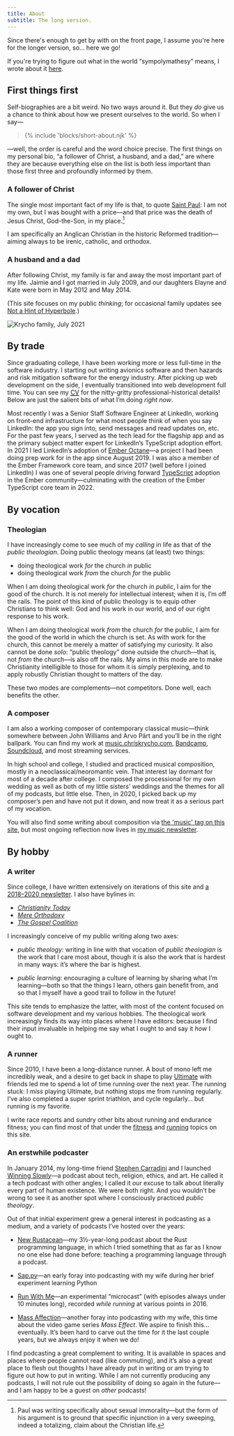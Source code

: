 ```yaml
---
title: About
subtitle: The long version.
---
```


Since there's enough to get by with on the front page, I assume you're here for the longer version, so… here we go!

<aside>

If you're trying to figure out what in the world “sympolymathesy” means, I wrote about it [here](https://v5.chriskrycho.com/journal/relaunch!/#1-new-site-title).

</aside>

## First things first

Self-biographies are a bit weird. No two ways around it. But they *do* give us a chance to think about how we present ourselves to the world. So when I say—

<blockquote>
{% include 'blocks/short-about.njk' %}
</blockquote>

—well, the order is careful and the word choice precise. The first things on my personal bio, “a follower of Christ, a husband, and a dad,” are where they are because everything else on the list is both less important than those first three and profoundly informed by them.

### A follower of Christ

The single most important fact of my life is that, to quote [Saint Paul](https://www.esv.org/1+Corinthians+6/): I am not my own, but I was bought with a price—and that price was the death of Jesus Christ, God-the-Son, in my place.[^on-1-cor-6]

I am specifically an Anglican Christian in the historic Reformed tradition—aiming always to be irenic, catholic, and orthodox.

[^on-1-cor-6]: Paul was writing specifically about sexual immorality—but the form of his argument is to ground that specific injunction in a very sweeping, indeed a totalizing, claim about the Christian life.

### A husband and a dad

After following Christ, my family is far and away the most important part of my life. Jaimie and I got married in July 2009, and our daughters Elayne and Kate were born in May 2012 and May 2014.

(This site focuses on my public *thinking*; for occasional family updates see [Not a Hint of Hyperbole](https://krycho.com).)

![Krycho family, July 2021](https://cdn.chriskrycho.com/images/dnm-2021.jpg)

## By trade

Since graduating college, I have been working more or less full-time in the software industry. I starting out writing avionics software and then hazards and risk mitigation software for the energy industry. After picking up web development on the side, I eventually transitioned into web development full time. You can see my [<abbr title="curriculum vitae">CV</abbr>](/cv/) for the nitty-gritty professional-historical details! Below are just the salient bits of what I’m doing *right now*.

Most recently I was a Senior Staff Software Engineer at LinkedIn, working on front-end infrastructure for what most people think of when you say LinkedIn: the app you sign into, send messages and read updates on, etc. For the past few years, I served as the tech lead for the flagship app and as the primary subject matter expert for LinkedIn’s TypeScript adoption effort. In 2021 I led LinkedIn’s adoption of [Ember Octane]—a project I had been doing prep work for in the app since August 2019. I was also a member of the Ember Framework core team, and since 2017 (well before I joined LinkedIn) I was one of several people driving forward [TypeScript] adoption in the Ember community—culminating with the creation of the Ember TypeScript core team in 2022.

[Ember Octane]: https://emberjs.com/editions/octane/
[TypeScript]: https://www.typescriptlang.org

## By vocation

### Theologian

I have increasingly come to see much of my *calling* in life as that of the <i>public theologian</i>. Doing public theology means (at least) two things:

- doing theological work *for* the church *in* public
- doing theological work *from* the church *for* the public

When I am doing theological work *for* the church *in public*, I aim for the good of the church. It is not merely for intellectual interest; when it is, I’m off the rails. The point of this kind of public theology is to equip other Christians to think well: God and his work in our world, and of our right response to his work.

When I am doing theological work *from* the church *for* the public, I aim for the good of the world in which the church is set. As with work for the church, this cannot be merely a matter of satisfying my curiosity. It also cannot be done *solo*: “public theology” done outside the church—that is, not *from* the church—is also off the rails. My aims in this mode are to make Christianity intelligible to those for whom it is simply perplexing, and to apply robustly Christian thought to matters of the day.

These two modes are complements—not competitors. Done well, each benefits the other.

### A composer

I am also a working composer of contemporary classical music—think somewhere between John Williams and Arvo Pärt and you’ll be in the right ballpark. You can find my work at [music.chriskrycho.com](https://music.chriskrycho.com), [Bandcamp](https://chriskrycho.bandcamp.com), [Soundcloud](https://soundcloud.com/chriskrycho), and most streaming services.

In high school and college, I studied and practiced musical composition, mostly in a neoclassical/neoromantic vein. That interest lay dormant for most of a decade after college. I composed the processional for my own wedding as well as both of my little sisters’ weddings and the themes for all of my podcasts, but little else. Then, in 2020, I picked back up my composer’s pen and have not put it down, and now treat it as a serious part of my vocation.

You will also find some writing about composition via [the 'music' tag on this site](/topics/music/), but most ongoing reflection now lives in [my music newsletter](https://newsletter.music.chriskrycho.com).

## By hobby

### A writer

Since college, I have written extensively on iterations of this site and [a 2018–2020 newsletter][atss]. I also have bylines in:

- [<cite>Christianity Today</cite>][ct]
- [<cite>Mere Orthodoxy</cite>][mere-o]
- [<cite>The Gospel Coalition</cite>][tgc]

I increasingly conceive of my public writing along two axes:

[ct]: https://www.christianitytoday.com/search/Chris+Krycho/
[mere-o]: https://mereorthodoxy.com/author/chris-krycho
[tgc]: https://www.thegospelcoalition.org/profile/chris-krycho/
[atss]: https://buttondown.email/chriskrycho

- <i>public theology:</i> writing in line with that vocation of <i>public theologian</i> is the work that I care most about, though it is also the work that is hardest in many ways: it’s where the bar is highest.

- <i>public learning:</i> encouraging a culture of learning by sharing what I’m learning—both so that the things I learn, others gain benefit from, and so that I myself have a good trail to follow in the future!

This site tends to emphasize the latter, with most of the content focused on software development and my various hobbies. The theological work increasingly finds its way into places where I have editors: because I find their input invaluable in helping me say what I ought to and say it *how* I ought to.

### A runner

Since 2010, I have been a long-distance runner. A bout of mono left me incredibly weak, and a desire to get back in shape to play [Ultimate] with friends led me to spend a lot of time running over the next year. The running stuck: I *miss* playing Ultimate, but nothing stops me from running regularly. I’ve also completed a super sprint triathlon, and cycle regularly… but running is my favorite.

I write race reports and sundry other bits about running and endurance fitness; you can find most of that under the [fitness][fitness] and [running][running] topics on this site.

[Ultimate]: https://en.wikipedia.org/wiki/Ultimate_(sport)
[fitness]: https://v5.chriskrycho.com/topics/fitness/
[running]: https://v5.chriskrycho.com/topics/running/

### An erstwhile podcaster

In January 2014, my long-time friend [Stephen Carradini] and I launched [Winning Slowly]—a podcast about tech, religion, ethics, and art. He called it a tech podcast with other angles; I called it our excuse to talk about literally every part of human existence. We were both right. And you wouldn’t be wrong to see it as another spot where I consciously practiced <i>public theology</i>.

[Stephen Carradini]: https://stephencarradini.com
[Winning Slowly]: https://winningslowly.org

Out of that initial experiment grew a general interest in podcasting as a medium, and a variety of podcasts I’ve hosted over the years:

- [New Rustacean](https://newrustacean.com)—my 3½-year-long podcast about the Rust programming language, in which I tried something that as far as I know no one else had done before: teaching a programming language through a podcast.

- [Sap.py](https://sap-py.krycho.com)—an early foray into podcasting with my wife during her brief experiment learning Python

- [Run With Me](https://runwith.chriskrycho.com)—an experimental “microcast” (with episodes always under 10 minutes long), recorded *while running* at various points in 2016.

- [Mass Affection](https://massaffection.com)—another foray into podcasting with my wife, this time about the video game series <cite>Mass Effect</cite>. We aspire to finish this… eventually. It’s been hard to carve out the time for it the last couple years, but we always enjoy it when we do!

I find podcasting a great complement to writing. It is available in spaces and places where people cannot read (like commuting), and it’s also a great place to flesh out thoughts I have already put in writing or am trying to figure out how to put in writing. While I am not currently producing any podcasts, I will not rule out the possibility of doing so again in the future—and I am happy to be a guest on *other* podcasts!
